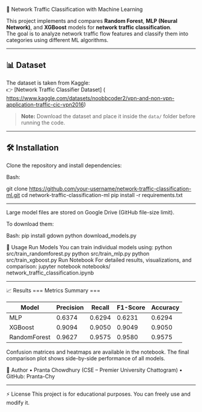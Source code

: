 🚀 Network Traffic Classification with Machine Learning

This project implements and compares **Random Forest**, **MLP (Neural Network)**, and **XGBoost** models for **network traffic classification**.  
The goal is to analyze network traffic flow features and classify them into categories using different ML algorithms.

---



## 📊 Dataset
The dataset is taken from Kaggle:  
👉 [Network Traffic Classifier Dataset]
( https://www.kaggle.com/datasets/noobbcoder2/vpn-and-non-vpn-application-traffic-cic-vpn2016)  

> **Note:** Download the dataset and place it inside the `data/` folder before running the code.

---

## 🛠 Installation
Clone the repository and install dependencies:

Bash:

git clone https://github.com/your-username/network-traffic-classification-ml.git
cd network-traffic-classification-ml
pip install -r requirements.txt
________________________________________

Large model files are stored on Google Drive (GitHub file-size limit).

To download them:

Bash:
pip install gdown
python download_models.py


🚀 Usage
Run Models
You can train individual models using:
python src/train_randomforest.py
python src/train_mlp.py
python src/train_xgboost.py
Run Notebook
For detailed results, visualizations, and comparison:
jupyter notebook notebooks/ network_traffic_classification.ipynb
________________________________________
📈 Results
		=== Metrics Summary ===

| Model        | Precision | Recall | F1-Score | Accuracy |
| ------------ | --------- | ------ | -------- | -------- |
| MLP          | 0.6374    | 0.6294 | 0.6231   | 0.6294   |
| XGBoost      | 0.9094    | 0.9050 | 0.9049   | 0.9050   |
| RandomForest | 0.9627    | 0.9575 | 0.9580   | 0.9575   |


Confusion matrices and heatmaps are available in the notebook.
The final comparison plot shows side-by-side performance of all models.

👤 Author
•	Pranta Chowdhury (CSE – Premier University Chattogram)
•	GitHub: Pranta-Chy
________________________________________
⚡ License
This project is for educational purposes. You can freely use and modify it.
